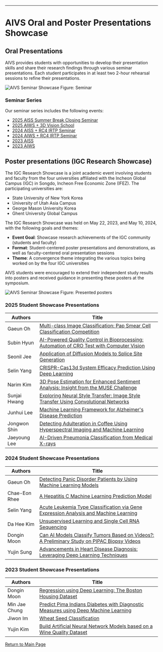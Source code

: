 ---
# AIVS Oral and Poster Presentations Showcase

## Oral Presentations
AIVS provides students with opportunities to develop their presentation skills and share their research findings through various seminar presentations. Each student participates in at least two 2-hour rehearsal sessions to refine their presentations.

![AIVS Seminar Showcase](./assets/seminar.png)
Figure: Seminar

### Seminar Series
Our seminar series includes the following events:

- [2025 AISS Summer Break Closing Seminar](./showcases/2025_aiss.md)
- [2025 AIWS + 3D Vision School](./showcases/2025_aiws.md)
- [2024 AISS + RC4 IRTP Seminar](./showcases/2024_aiss.md)
- [2024 AIWS + RC4 IRTP Seminar](./showcases/2024_aiws.md)
- [2023 AISS](./showcases/2023_aiss.md)
- [2023 AIWS](./showcases/2023_aiws.md)


## Poster presentations (IGC Research Showcase)

The IGC Research Showcase is a joint academic event involving students and faculty from the four universities affiliated with the Incheon Global Campus (IGC) in Songdo, Incheon Free Economic Zone (IFEZ). The participating universities are:

- State University of New York Korea
- University of Utah Asia Campus
- George Mason University Korea
- Ghent University Global Campus

The IGC Research Showcase was held on May 22, 2023, and May 10, 2024, with the following goals and themes:

- **Event Goal**: Showcase research achievements of the IGC community (students and faculty)
- **Format**: Student-centered poster presentations and demonstrations, as well as faculty-centered oral presentation sessions
- **Theme**: A convergence theme integrating the various topics being worked on by the four IGC universities

AIVS students were encouraged to extend their independent study results into posters and received guidance in presenting these posters at the symposium.

![AIVS Seminar Showcase](./assets/posters.png)
Figure: Presented posters


### 2025 Student Showcase Presentations

| Authors | Title |
|---------|-------|
| Gaeun Oh | [Multi-class Image Classification: Pap Smear Cell Classification Competition](https://www.dropbox.com/scl/fi/mse5f971lv6yl276k5hwu/AIWS-2025-Advanced-Plus-Gaeun-Oh-Multi-class-image-classification-pap-smear-cell-classification-competition.pdf?rlkey=k86hunlezz1i5pq7dhnnsoe5n&st=9wtmr93k&dl=0) |
| Subin Hyun | [AI-Powered Quality Control in Bioprocessing: Automation of CRO Test with Computer Vision](https://www.dropbox.com/scl/fi/osfnsw0afok7exbu58g33/AIWS-2025-Advanced-Subin-Hyun-Ai-powered-quality-control-in-bioprocessing-automation-of-CRO-test-with-computer-vision.pdf?rlkey=ed3n8bpv7hhzpwynjix0fumfo&st=xv3y7haa&dl=0) |
| Seonil Jee | [Application of Diffusion Models to Splice Site Generation](https://www.dropbox.com/scl/fi/4p2sy5cxjpjz7i8b8xywf/AIWS-2025-Advanced-Seonil-Jee-Application-of-diffusion-models-to-splice-site-generation.pdf?rlkey=btnqy8z7zsx5v0llenh3a5kvy&st=e55zksdg&dl=0) |
| Selin Yang | [CRISPR-Cas13d System Efficacy Prediction Using Deep Learning](https://www.dropbox.com/scl/fi/nydywrewvfm3k8s44h3sr/AIWS-2025-Advanced-Selin-Yang-Crispr-cas13d-system-efficacy-prediction-using-deep-learning.pdf?rlkey=enxy3ey2m73japvxg41ysangw&st=9qjzn26n&dl=0) |
| Narim Kim | [3D Pose Estimation for Enhanced Sentiment Analysis: Insight from the MUSE Challenge](https://www.dropbox.com/scl/fi/ei7zc8us4esnwmzzjvxey/AIWS-2025-Advanced-Narim_Kim-3D-Pose-estimation-for-enhanced-sentiment-analysis-insight-from-the-muse-challenge.pdf?rlkey=hvpsdt972ylski168dt49cci0&st=joprwaou&dl=0) |
| Sunjai Hwang | [Exploring Neural Style Transfer: Image Style Transfer Using Convolutional Networks](https://www.dropbox.com/scl/fi/ahskre4wiaqvswp0ivg0a/AIWS-2025-Beginner-Sunjai-Hwang-Exploring-neural-style-transfer-image-style-transfer-using-convolutional-networks.pdf?rlkey=1x850g8i4pfx95a2s3qebscmz&st=u7v57g31&dl=0) |
| Junhui Lee | [Machine Learning Framework for Alzheimer's Disease Prediction](https://www.dropbox.com/scl/fi/npqsy958syphyx0dmsev7/AIWS-2025-Beginner-Junhui-Lee-Machine-learning-framework-for-alzheimer-s-disease-prediction.pdf?rlkey=c9m14f02xx65m41licba8uazs&st=rsqlxqhq&dl=0) |
| Jongwon Shin | [Detecting Adulteration in Coffee Using Hyperspectral Imaging and Machine Learning](https://www.dropbox.com/scl/fi/tfzobe83im63l8nf83cxo/AIWS-2025-Beginner-Jongwon-Shin-Detecting-Adulteration-in-Coffee-Using-Hyperspectral-Imaging-and-Machine-Learning.pdf?rlkey=wk8cxtv7znd15ld5njat92zcj&st=1mqxcgbp&dl=0) |
| Jaeyoung Lee | [AI-Driven Pneumonia Classification from Medical X-rays](https://www.dropbox.com/scl/fi/422b0wre07587re84u2mi/AIWS-2025-Beginner-Jaeyoung-Lee-AI-Driven-Pneumonia-classification-from-medical-x-rays.pdf?rlkey=lisgi8r52v1sdb1zahhtl8nfo&st=m1647fyn&dl=0) |

### 2024 Student Showcase Presentations
| Authors | Title |
|---------|-------|
| Gaeun Oh | [Detecting Panic Disorder Patients by Using Machine Learning Models](https://www.dropbox.com/scl/fi/gbtf0lwag2638d83nw4lc/DETECTING-PANIC-DISORDER-PATIENTS-BY-USING-MACHINE-LEARNING-MODELS.pdf?rlkey=7h84wtgrn7epcioqqh965xew8&st=dls4t030&dl=0) |
| Chae-Eon Rhee | [A Hepatitis C Machine Learning Prediction Model](https://www.dropbox.com/scl/fi/gbtf0lwag2638d83nw4lc/HEPATITIS-C-PREDICTION-VIA-MACHINE-LEARNING.pdf?rlkey=rf5w0qnaf79e3hqsw35c41oi4&st=wv57gtpe&dl=0) |
| Selin Yang | [Acute Leukemia Type Classification via Gene Expression Analysis and Machine Learning](https://www.dropbox.com/scl/fi/7yptm0lz6i106hun71p0j/ACUTE-LEUKEMIA-TYPE-CLASSIFICATION-VIA-GENE-EXPRESSION-ANALYSIS-AND-MACHINE-LEARNING.pdf?rlkey=tfbbk23hmf2t46nat7bnfvf05&st=4ck227m4&dl=0) |
| Da Hee Kim | [Unsupervised Learning and Single Cell RNA Sequencing](https://www.dropbox.com/scl/fi/y86yzql888ief07eet1a2/Unsupervised-learning-and-single-cell-RNA-sequencing.pdf?rlkey=vvfywhpch9kwgw4p6c0d3sdsw&st=7wgsht66&dl=0) |
| Dongin Moon | [Can AI Models Classify Tumors Based on Videos?: A Preliminary Study on PIPAC Biopsy Videos](https://www.dropbox.com/scl/fi/dhw6c4xzyluks8ar2u396/Can-ai-model-classify-tumors-based-on-videos-prelimary-study-for-Pipac-biopsy-video.pdf?rlkey=dg8s98t5oqftvuhwoiddzkwv6&st=bxq1tlp0&dl=0) |
| Yujin Sung | [Advancements in Heart Disease Diagnosis: Leveraging Deep Learning Techniques](https://www.dropbox.com/scl/fi/i67intp2ofkmiyunb3tuh/ADVANCEMENTS-IN-HEART-DISEASE-DIAGNOSIS-LEVERAGING-DEEP-LEARNING-TECHNIQUES.pdf?rlkey=20u6joypfo8t39jrdzopo19xw&st=ri7zbj1n&dl=0) |

### 2023 Student Showcase Presentations
| Authors | Title |
|---------|-------|
| Dongin Moon | [Regression using Deep Learning: The Boston Housing Dataset](https://www.dropbox.com/scl/fi/mi6s7wvb9zk6o0odmxeu0/Boston-housing-prices-regression.pdf?rlkey=3ja2po7mgq1372fps4eqmpjbl&st=5tbpaln2&dl=0) |
| Min Jae Chung | [Predict Pima Indians Diabetes with Diagnostic Measures using Deep Machine Learning](https://www.dropbox.com/scl/fi/ieyrgqvt9f05e2ipdti1x/Pima-Indians-Diabetes-classification.pdf?rlkey=yx2zf3u61hqa719or3jliqo0l&st=trfu0spe&dl=0) |
| Jiwon Im | [Wheat Seed Classification](https://www.dropbox.com/scl/fi/3fan4av1xl18vxonjmegm/Wheat-seed-classification_poster.pdf?rlkey=yjjvpfjatoosu88pq4afwaohp&st=yhtys6yz&dl=0) |
| Yujin Kim | [Build Artificial Neural Network Models based on a Wine Quality Dataset](https://www.dropbox.com/scl/fi/drjpvexsmdgmn960now4j/Wine-quality-classficiation.pdf?rlkey=xxmtp184wt27yxp8v4ijfi5ib&st=7m7vzc7d&dl=0) |


[Return to Main Page](./readme.md#Table-of-Contents)
